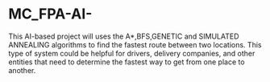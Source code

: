 # MC_FPA-AI-
This AI-based project will  uses the A*,BFS,GENETIC and SIMULATED ANNEALING algorithms to find the fastest route between two locations. This type of system could be helpful for drivers, delivery companies, and other entities that need to determine the fastest way to get from one place to another.
